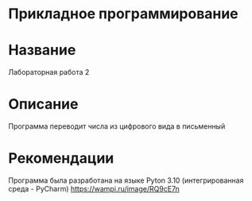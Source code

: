 # Прикладное программирование
# Название
Лабораторная работа 2
# Описание
Программа переводит числа из цифрового вида в письменный
# Рекомендации
Программа была разработана на языке Pyton 3.10 (интегрированная среда - PyCharm)
https://wampi.ru/image/RQ9cE7n
